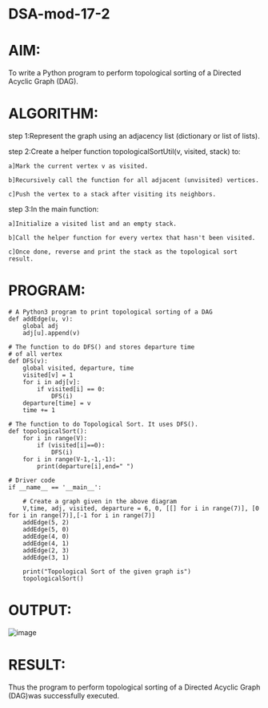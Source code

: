 # DSA-mod-17-2
# AIM:
 To write a Python program to perform topological sorting of a Directed Acyclic Graph (DAG).
# ALGORITHM:
step 1:Represent the graph using an adjacency list (dictionary or list of lists).

step 2:Create a helper function topologicalSortUtil(v, visited, stack) to:

    a]Mark the current vertex v as visited.

    b]Recursively call the function for all adjacent (unvisited) vertices.

    c]Push the vertex to a stack after visiting its neighbors.

step 3:In the main function:

    a]Initialize a visited list and an empty stack.

    b]Call the helper function for every vertex that hasn't been visited.

    c]Once done, reverse and print the stack as the topological sort result.

# PROGRAM:
```
# A Python3 program to print topological sorting of a DAG
def addEdge(u, v):
	global adj
	adj[u].append(v)

# The function to do DFS() and stores departure time
# of all vertex
def DFS(v):
	global visited, departure, time
	visited[v] = 1
	for i in adj[v]:
		if visited[i] == 0:
			DFS(i)
	departure[time] = v
	time += 1

# The function to do Topological Sort. It uses DFS().
def topologicalSort():
    for i in range(V):
        if (visited[i]==0):
            DFS(i)
    for i in range(V-1,-1,-1):
        print(departure[i],end=" ")

# Driver code
if __name__ == '__main__':

	# Create a graph given in the above diagram
	V,time, adj, visited, departure = 6, 0, [[] for i in range(7)], [0 for i in range(7)],[-1 for i in range(7)]
	addEdge(5, 2)
	addEdge(5, 0)
	addEdge(4, 0)
	addEdge(4, 1)
	addEdge(2, 3)
	addEdge(3, 1)

	print("Topological Sort of the given graph is")
	topologicalSort()

```
# OUTPUT:
![image](https://github.com/user-attachments/assets/20fd3f04-2182-4c5d-8c24-7260c9f76d60)

# RESULT:
Thus the program to perform topological sorting of a Directed Acyclic Graph (DAG)was successfully executed.
    
